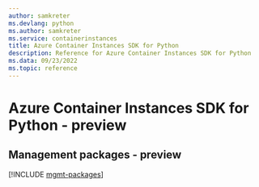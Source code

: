 ```yaml
---
author: samkreter
ms.devlang: python
ms.author: samkreter
ms.service: containerinstances
title: Azure Container Instances SDK for Python
description: Reference for Azure Container Instances SDK for Python
ms.data: 09/23/2022
ms.topic: reference
---
```

# Azure Container Instances SDK for Python - preview

## Management packages - preview
[!INCLUDE [mgmt-packages](container-instances-mgmt-index.md)]